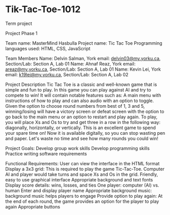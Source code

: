 # Tik-Tac-Toe-1012
Term project


Project Phase 1


Team name: MasterMind Hasbulla
Project name: Tic Tac Toe
Programming languages used: HTML, CSS, JavaScript

Team Members
Name: Delvin Salman, 
York email: delvin03@my.yorku.ca, Section/Lab: Section A, Lab 01
Name: Ahnaf Reaz, York email: areaz@my.yorku.ca, Section/Lab: Section A, Lab 01
Name: Kevin Lei, York email: k19lei@my.yorku.ca, Section/Lab: Section A, Lab 02


Project Description
Tic Tac Toe is a classic and well-known game that is simple and fun to play. In this game you can play against AI and try to compete to win! It will contain notable features such as: A main menu with instructions of how to play and can also audio with an option to toggle. Given the option to choose round numbers from best of 1, 3 and 5, winning/losing will have a victory screen or defeat screen with the option to go back to the main menu or an option to restart and play again. To play, you will place Xs and Os to try and get three in a row in the following way: diagonally, horizontally, or vertically. This is an excellent game to spend your spare time on! Now it is available digitally, so you can stop wasting pen and paper. Let's waste no time and see how many rounds you could win!


Project Goals:
Develop group work skills
Develop programming skills
Practice writing software requirements


Functional Requirements:
User can view the interface in the HTML format
Display a 3x3 grid: This is required to play the game Tic-Tac-Toe. Computer AI and player would take turns and space Xs and Os in the grid.
Friendly, easy to use graphical interface
Appropriate background and text fonts
Display score details: wins, losses, and ties
One player: computer (AI) vs. human
Enter and display player name
Appropriate background music: background music helps players to engage
Provide option to play again: At the end of each round, the game provides an option for the player to play again
Appropriate buttons
